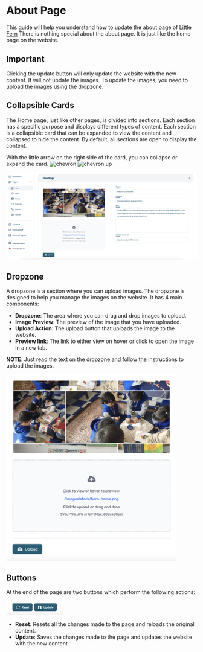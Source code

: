 # About Page
This guide will help you understand how to update the about page of [Little Fern](https://www.littlefern.in/)
There is nothing special about the about page. It is just like the home page on the website.

## Important
Clicking the update button will only update the website with the new content. It will not update the images.
To update the images, you need to upload the images using the dropzone.

## Collapsible Cards
The Home page, just like other pages, is divided into sections. Each section has a specific purpose and displays different types of content.
Each section is a collapsible card that can be expanded to view the content and collapsed to hide the content.
By default, all sections are open to display the content.

With the little arrow on the right side of the card, you can collapse or expand the card.
<img alt="chevron" src="https://img.icons8.com/ios-glyphs/30/chevron-down.png" width="20"/>
<img alt="chevron up" src="https://img.icons8.com/ios-glyphs/30/chevron-up.png" width="20"/>

<img src="../images/collapsible.card.png" alt="Home" width="850"/>

## Dropzone
A dropzone is a section where you can upload images. The dropzone is designed to help you manage the images on the website.
It has 4 main components:
- **Dropzone**: The area where you can drag and drop images to upload.
- **Image Preview**: The preview of the image that you have uploaded.
- **Upload Action**: The upload button that uploads the image to the website.
- **Preview link**: The link to either view on hover or click to open the image in a new tab.

**NOTE**: Just read the text on the dropzone and follow the instructions to upload the images.

<img src="../images/dropzone.png" alt="Home" width="450"/>

## Buttons
At the end of the page are two buttons which perform the following actions:

<img src="../images/page.actions.png" alt="Home" width="150"/>

- **Reset**: Resets all the changes made to the page and reloads the original content.
- **Update**: Saves the changes made to the page and updates the website with the new content.
